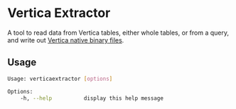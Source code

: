 # Vertica Extractor

A tool to read data from Vertica tables, either whole tables, or from a query, 
and write out [Vertica native binary files](https://www.vertica.com/docs/9.3.x/HTML/Content/Authoring/AdministratorsGuide/BinaryFilesAppendix/CreatingNativeBinaryFormatFiles.htm). 

## Usage

```bash
Usage: verticaextractor [options]

Options:
    -h, --help          display this help message
```

